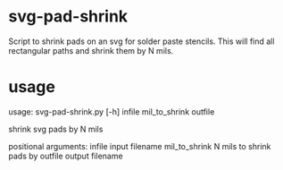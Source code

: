 # svg-pad-shrink
Script to shrink pads on an svg for solder paste stencils. This will find all rectangular paths and shrink them by N mils.

# usage
usage: svg-pad-shrink.py [-h] infile mil_to_shrink outfile

shrink svg pads by N mils

positional arguments:
  infile         input filename
  mil_to_shrink  N mils to shrink pads by
  outfile        output filename
